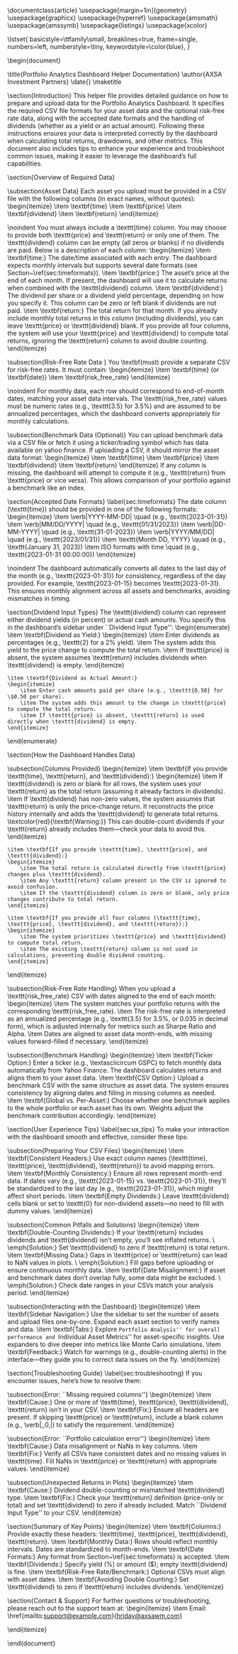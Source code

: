 \documentclass{article}
\usepackage[margin=1in]{geometry}
\usepackage{graphicx}
\usepackage{hyperref}
\usepackage{amsmath}
\usepackage{amssymb}
\usepackage{listings}
\usepackage{xcolor}

\lstset{
    basicstyle=\ttfamily\small,
    breaklines=true,
    frame=single,
    numbers=left,
    numberstyle=\tiny,
    keywordstyle=\color{blue},
}

\begin{document}

\title{Portfolio Analytics Dashboard Helper Documentation}
\author{AXSA Investment Partners}
\date{}
\maketitle

\section{Introduction}
This helper file provides detailed guidance on how to prepare and upload data for the Portfolio Analytics Dashboard. It specifies the required CSV file formats for your asset data and the optional risk-free rate data, along with the accepted date formats and the handling of dividends (whether as a yield or an actual amount). Following these instructions ensures your data is interpreted correctly by the dashboard when calculating total returns, drawdowns, and other metrics. This document also includes tips to enhance your experience and troubleshoot common issues, making it easier to leverage the dashboard’s full capabilities.

\section{Overview of Required Data}

\subsection{Asset Data}
Each asset you upload must be provided in a CSV file with the following columns (in exact names, without quotes):
\begin{itemize}
    \item \textbf{time}
    \item \textbf{price}
    \item \textbf{dividend}
    \item \textbf{return}
\end{itemize}

\noindent You must always include a \texttt{time} column. You may choose to provide both \texttt{price} and \texttt{return} or only one of them. The \texttt{dividend} column can be empty (all zeros or blanks) if no dividends are paid. Below is a description of each column:
\begin{itemize}
    \item \textbf{time:} The date/time associated with each entry. The dashboard expects monthly intervals but supports several date formats (see Section~\ref{sec:timeformats}).
    \item \textbf{price:} The asset’s price at the end of each month. If present, the dashboard will use it to calculate returns when combined with the \texttt{dividend} column.
    \item \textbf{dividend:} The dividend per share or a dividend yield percentage, depending on how you specify it. This column can be zero or left blank if dividends are not paid.
    \item \textbf{return:} The total return for that month. If you already include monthly total returns in this column (including dividends), you can leave \texttt{price} or \texttt{dividend} blank. If you provide all four columns, the system will use your \texttt{price} and \texttt{dividend} to compute total returns, ignoring the \texttt{return} column to avoid double counting.
\end{itemize}

\subsection{Risk-Free Rate Data }
You \textbf(must) provide a separate CSV for risk-free rates. It must contain:
\begin{itemize}
    \item \textbf{time} (or \textbf{date})
    \item \textbf{risk\_free\_rate}
\end{itemize}

\noindent For monthly data, each row should correspond to end-of-month dates, matching your asset data intervals. The \texttt{risk\_free\_rate} values must be numeric rates (e.g., \texttt{3.5} for 3.5\%) and are assumed to be annualized percentages, which the dashboard converts appropriately for monthly calculations.

\subsection{Benchmark Data (Optional)}
You can upload benchmark data via a CSV file or fetch it using a ticker/trading symbol which has data available on yahoo finance. If uploading a CSV, it should mirror the asset data format:
\begin{itemize}
    \item \textbf{time}
    \item \textbf{price}
    \item \textbf{dividend}
    \item \textbf{return}
\end{itemize}
If any column is missing, the dashboard will attempt to compute it (e.g., \texttt{return} from \texttt{price} or vice versa). This allows comparison of your portfolio against a benchmark like an index.

\section{Accepted Date Formats}
\label{sec:timeformats}
The date column (\texttt{time}) should be provided in one of the following formats:
\begin{itemize}
    \item \verb|YYYY-MM-DD| \quad (e.g., \texttt{2023-01-31})
    \item \verb|MM/DD/YYYY| \quad (e.g., \texttt{01/31/2023})
    \item \verb|DD-MM-YYYY| \quad (e.g., \texttt{31-01-2023})
    \item \verb|YYYY/MM/DD| \quad (e.g., \texttt{2023/01/31})
    \item \texttt{Month DD, YYYY} \quad (e.g., \texttt{January 31, 2023})
    \item ISO formats with time \quad (e.g., \texttt{2023-01-31 00:00:00})
\end{itemize}

\noindent The dashboard automatically converts all dates to the last day of the month (e.g., \texttt{2023-01-31}) for consistency, regardless of the day provided. For example, \texttt{2023-01-15} becomes \texttt{2023-01-31}. This ensures monthly alignment across all assets and benchmarks, avoiding mismatches in timing.

\section{Dividend Input Types}
The \texttt{dividend} column can represent either dividend yields (in percent) or actual cash amounts. You specify this in the dashboard’s sidebar under ``Dividend Input Type'':
\begin{enumerate}
    \item \textbf{Dividend as Yield:}
    \begin{itemize}
        \item Enter dividends as percentages (e.g., \texttt{2} for a 2\% yield).
        \item The system adds this yield to the price change to compute the total return.
        \item If \texttt{price} is absent, the system assumes \texttt{return} includes dividends when \texttt{dividend} is empty.
    \end{itemize}

    \item \textbf{Dividend as Actual Amount:}
    \begin{itemize}
        \item Enter cash amounts paid per share (e.g., \texttt{0.50} for \$0.50 per share).
        \item The system adds this amount to the change in \texttt{price} to compute the total return.
        \item If \texttt{price} is absent, \texttt{return} is used directly when \texttt{dividend} is empty.
    \end{itemize}
\end{enumerate}

\section{How the Dashboard Handles Data}

\subsection{Columns Provided}
\begin{itemize}
    \item \textbf{If you provide \texttt{time}, \texttt{return}, and \texttt{dividend}:}
    \begin{itemize}
        \item If \texttt{dividend} is zero or blank for all rows, the system uses your \texttt{return} as the total return (assuming it already factors in dividends).
        \item If \texttt{dividend} has non-zero values, the system assumes that \texttt{return} is only the price-change return. It reconstructs the price history internally and adds the \texttt{dividend} to generate total returns.
        \textcolor{red}{\textbf{Warning:}} This can double-count dividends if your \texttt{return} already includes them—check your data to avoid this.
    \end{itemize}

    \item \textbf{If you provide \texttt{time}, \texttt{price}, and \texttt{dividend}:}
    \begin{itemize}
        \item The total return is calculated directly from \texttt{price} changes plus \texttt{dividend}.
        \item Any \texttt{return} column present in the CSV is ignored to avoid confusion.
        \item If the \texttt{dividend} column is zero or blank, only price changes contribute to total return.
    \end{itemize}

    \item \textbf{If you provide all four columns (\texttt{time}, \texttt{price}, \texttt{dividend}, and \texttt{return}):}
    \begin{itemize}
        \item The system prioritizes \texttt{price} and \texttt{dividend} to compute total return.
        \item The existing \texttt{return} column is not used in calculations, preventing double dividend counting.
    \end{itemize}
\end{itemize}

\subsection{Risk-Free Rate Handling}
When you upload a \texttt{risk\_free\_rate} CSV with dates aligned to the end of each month:
\begin{itemize}
    \item The system matches your portfolio returns with the corresponding \texttt{risk\_free\_rate}.
    \item The risk-free rate is interpreted as an annualized percentage (e.g., \texttt{3.5} for 3.5\%, or 0.035 in decimal form), which is adjusted internally for metrics such as Sharpe Ratio and Alpha.
    \item Dates are aligned to asset data month-ends, with missing values forward-filled if necessary.
\end{itemize}

\subsection{Benchmark Handling}
\begin{itemize}
    \item \textbf{Ticker Option:} Enter a ticker (e.g., \textasciicircum GSPC) to fetch monthly data automatically from Yahoo Finance. The dashboard calculates returns and aligns them to your asset data.
    \item \textbf{CSV Option:} Upload a benchmark CSV with the same structure as asset data. The system ensures consistency by aligning dates and filling in missing columns as needed.
    \item \textbf{Global vs. Per-Asset:} Choose whether one benchmark applies to the whole portfolio or each asset has its own. Weights adjust the benchmark contribution accordingly.
\end{itemize}

\section{User Experience Tips}
\label{sec:ux_tips}
To make your interaction with the dashboard smooth and effective, consider these tips:

\subsection{Preparing Your CSV Files}
\begin{itemize}
    \item \textbf{Consistent Headers:} Use exact column names (\texttt{time}, \texttt{price}, \texttt{dividend}, \texttt{return}) to avoid mapping errors.
    \item \textbf{Monthly Consistency:} Ensure all rows represent month-end data. If dates vary (e.g., \texttt{2023-01-15} vs. \texttt{2023-01-31}), they’ll be standardized to the last day (e.g., \texttt{2023-01-31}), which might affect short periods.
    \item \textbf{Empty Dividends:} Leave \texttt{dividend} cells blank or set to \texttt{0} for non-dividend assets—no need to fill with dummy values.
\end{itemize}

\subsection{Common Pitfalls and Solutions}
\begin{itemize}
    \item \textbf{Double-Counting Dividends:} If your \texttt{return} includes dividends and \texttt{dividend} isn’t empty, you’ll see inflated returns. \\
    \emph{Solution:} Set \texttt{dividend} to zero if \texttt{return} is total return.
    \item \textbf{Missing Data:} Gaps in \texttt{price} or \texttt{return} can lead to NaN values in plots. \\
    \emph{Solution:} Fill gaps before uploading or ensure continuous monthly data.
    \item \textbf{Date Misalignment:} If asset and benchmark dates don’t overlap fully, some data might be excluded. \\
    \emph{Solution:} Check date ranges in your CSVs match your analysis period.
\end{itemize}

\subsection{Interacting with the Dashboard}
\begin{itemize}
    \item \textbf{Sidebar Navigation:} Use the sidebar to set the number of assets and upload files one-by-one. Expand each asset section to verify names and data.
    \item \textbf{Tabs:} Explore ``Portfolio Analysis'' for overall performance and ``Individual Asset Metrics'' for asset-specific insights. Use expanders to dive deeper into metrics like Monte Carlo simulations.
    \item \textbf{Feedback:} Watch for warnings (e.g., double-counting alerts) in the interface—they guide you to correct data issues on the fly.
\end{itemize}

\section{Troubleshooting Guide}
\label{sec:troubleshooting}
If you encounter issues, here’s how to resolve them:

\subsection{Error: ``Missing required columns''}
\begin{itemize}
    \item \textbf{Cause:} One or more of \texttt{time}, \texttt{price}, \texttt{dividend}, \texttt{return} isn’t in your CSV.
    \item \textbf{Fix:} Ensure all headers are present. If skipping \texttt{price} or \texttt{return}, include a blank column (e.g., \verb|,,0,|) to satisfy the requirement.
\end{itemize}

\subsection{Error: ``Portfolio calculation error''}
\begin{itemize}
    \item \textbf{Cause:} Data misalignment or NaNs in key columns.
    \item \textbf{Fix:} Verify all CSVs have consistent dates and no missing values in \texttt{time}. Fill NaNs in \texttt{price} or \texttt{return} with appropriate values.
\end{itemize}

\subsection{Unexpected Returns in Plots}
\begin{itemize}
    \item \textbf{Cause:} Dividend double-counting or mismatched \texttt{dividend} type.
    \item \textbf{Fix:} Check your \texttt{return} definition (price-only or total) and set \texttt{dividend} to zero if already included. Match ``Dividend Input Type'' to your CSV.
\end{itemize}

\section{Summary of Key Points}
\begin{itemize}
    \item \textbf{Columns:} Provide exactly these headers: \texttt{time}, \texttt{price}, \texttt{dividend}, \texttt{return}.
    \item \textbf{Monthly Data:} Rows should reflect monthly intervals. Dates are standardized to month-ends.
    \item \textbf{Date Formats:} Any format from Section~\ref{sec:timeformats} is accepted.
    \item \textbf{Dividends:} Specify yield (\%) or amount (\$); empty \texttt{dividend} is fine.
    \item \textbf{Risk-Free Rate/Benchmark:} Optional CSVs must align with asset dates.
    \item \textbf{Avoiding Double Counting:} Set \texttt{dividend} to zero if \texttt{return} includes dividends.
\end{itemize}

\section{Contact \& Support}
For further questions or troubleshooting, please reach out to the support team at:
\begin{itemize}
    \item Email: \href{mailto:support@example.com}{hriday@axsawm.com}
    
\end{itemize}

\end{document}
